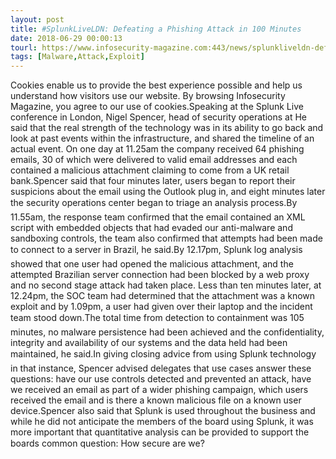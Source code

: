 ```yaml
---
layout: post
title: #SplunkLiveLDN: Defeating a Phishing Attack in 100 Minutes
date: 2018-06-29 00:00:13
tourl: https://www.infosecurity-magazine.com:443/news/splunkliveldn-defeating-phishing/
tags: [Malware,Attack,Exploit]
---
```

Cookies enable us to provide the best experience possible and help us understand how visitors use our website. By browsing Infosecurity Magazine, you agree to our use of cookies.Speaking at the Splunk Live conference in London, Nigel Spencer, head of security operations at He said that the real strength of the technology was in its ability to go back and look at past events within the infrastructure, and shared the timeline of an actual event. On one day at 11.25am the company received 64 phishing emails, 30 of which were delivered to valid email addresses and each contained a malicious attachment claiming to come from a UK retail bank.Spencer said that four minutes later, users began to report their suspicions about the email using the Outlook plug in, and eight minutes later the security operations center began to triage an analysis process.By 11.55am, the response team confirmed that the email contained an XML script with embedded objects that had evaded our anti-malware and sandboxing controls, the team also confirmed that attempts had been made to connect to a server in Brazil, he said.By 12.17pm, Splunk log analysis showed that one user had opened the malicious attachment, and the attempted Brazilian server connection had been blocked by a web proxy and no second stage attack had taken place. Less than ten minutes later, at 12.24pm, the SOC team had determined that the attachment was a known exploit and by 1.09pm, a user had given over their laptop and the incident team stood down.The total time from detection to containment was 105 minutes, no malware persistence had been achieved and the confidentiality, integrity and availability of our systems and the data held had been maintained, he said.In giving closing advice from using Splunk technology in that instance, Spencer advised delegates that use cases answer these questions: have our use controls detected and prevented an attack, have we received an email as part of a wider phishing campaign, which users received the email and is there a known malicious file on a known user device.Spencer also said that Splunk is used throughout the business and while he did not anticipate the members of the board using Splunk, it was more important that quantitative analysis can be provided to support the boards common question: How secure are we?